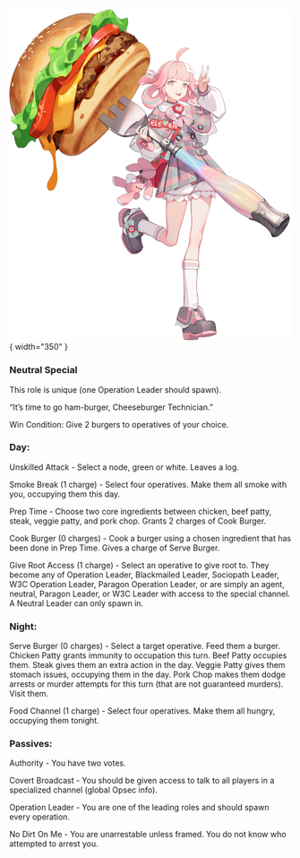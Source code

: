 ![cheeseburgertechnician.png](Images/cheeseburgertechnician.png){ width="350" }

### **Neutral Special**

This role is unique (one Operation Leader should spawn).

“It’s time to go ham-burger, Cheeseburger Technician.”

Win Condition: Give 2 burgers to operatives of your choice.

### **Day:**

Unskilled Attack - Select a node, green or white. Leaves a log.

Smoke Break (1 charge) - Select four operatives. Make them all smoke with you, occupying them this day.

Prep Time - Choose two core ingredients between chicken, beef patty, steak, veggie patty, and pork chop. Grants 2 charges of Cook Burger.

Cook Burger (0 charges) - Cook a burger using a chosen ingredient that has been done in Prep Time. Gives a charge of Serve Burger.

Give Root Access (1 charge) - Select an operative to give root to. They become any of Operation Leader, Blackmailed Leader, Sociopath Leader, W3C Operation Leader, Paragon Operation Leader, or are simply an agent, neutral, Paragon Leader, or W3C Leader with access to the special channel. A Neutral Leader can only spawn in.

### **Night:**

Serve Burger (0 charges) - Select a target operative. Feed them a burger. Chicken Patty grants immunity to occupation this turn. Beef Patty occupies them. Steak gives them an extra action in the day. Veggie Patty gives them stomach issues, occupying them in the day. Pork Chop makes them dodge arrests or murder attempts for this turn (that are not guaranteed murders). Visit them.

Food Channel (1 charge) - Select four operatives. Make them all hungry, occupying them tonight.

### **Passives:**

Authority - You have two votes.

Covert Broadcast - You should be given access to talk to all players in a specialized channel (global Opsec info).

Operation Leader - You are one of the leading roles and should spawn every operation.

No Dirt On Me - You are unarrestable unless framed. You do not know who attempted to arrest you.